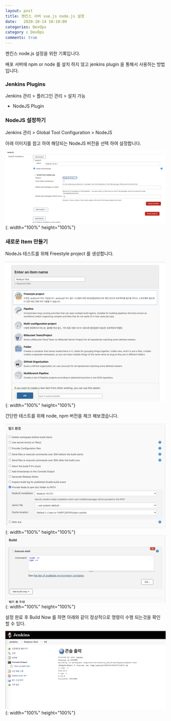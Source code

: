 ```yaml
---
layout: post
title: 젠킨스 서버 vue.js node.js 설정
date:   2020-10-14 10:10:00
categories: DevOps
category : DevOps
comments: true 
---
```


젠킨스 node.js 설정을 위한 기록입니다.

배포 서버에 npm or node 를 설치 하지 않고 jenkins plugin 을 통해서 사용하는 방법입니다.

### Jenkins Plugins

Jenkins 관리 > 플러그인 관리 > 설치 가능

- NodeJS Plugin

### NodeJS 설정하기

Jenkins 관리 > Global Tool Configuration > NodeJS

아래 이미지를 참고 하여 해당되는 NodeJS 버전을 선택 하여 설정합니다.

![jenkins NodeJs Configure1](/img/jenkins/nodejs-img1.png){: width="100%" height="100%"}

### 새로운 Item 만들기

NodeJs 테스트를 위해 Freestyle project 를 생성합니다.

![jenkins NodeJs Configure2](/img/jenkins/nodejs-img2.png){: width="100%" height="100%"}


간단한 테스트를 위해 node, npm 버전을 체크 해보겠습니다.

![jenkins NodeJs Configure3](/img/jenkins/nodejs-img3.png){: width="100%" height="100%"}
![jenkins NodeJs Configure4](/img/jenkins/nodejs-img4.png){: width="100%" height="100%"}


설정 완료 후 Build Now 를 하면 아래와 같이 정상적으로 명령이 수행 되는것을 확인 할 수 있다.

![jenkins NodeJs Configure5](/img/jenkins/nodejs-img5.png){: width="100%" height="100%"}